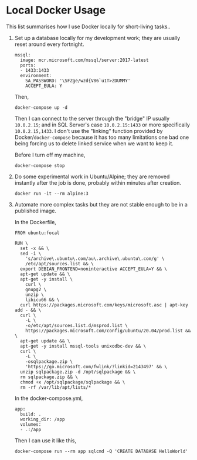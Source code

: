 # Local Docker Usage

This list summarises how I use Docker locally for short-living tasks..

1. Set up a database locally for my development work; they are usually reset
   around every fortnight.

   ```
   mssql:
     image: mcr.microsoft.com/mssql/server:2017-latest 
     ports:
     - 1433:1433
     environment:
       SA_PASSWORD: '\SFZge/wzd{V86`u1T>ZDUMMY'
       ACCEPT_EULA: Y
   ```

   Then,

   ```
   docker-compose up -d
   ```

   Then I can connect to the server through the "bridge" IP usually
   `10.0.2.15`; and in SQL Server's case `10.0.2.15:1433` or more specifically
   `10.0.2.15,1433`.  I don't use the "linking" function provided by
   Docker/`docker-compose` because it has too many limitations one bad one
   being forcing us to delete linked service when we want to keep it.

   Before I turn off my machine,

   ```
   docker-compose stop
   ```

1. Do some experimental work in Ubuntu/Alpine; they are removed instantly after
   the job is done, probably within minutes after creation.

   ```
   docker run -it --rm alpine:3
   ```

1. Automate more complex tasks but they are not stable enough to be in a
   published image.

   In the Dockerfile,

   ```
   FROM ubuntu:focal

   RUN \
     set -x && \
     sed -i \
       's/archive\.ubuntu\.com/au\.archive\.ubuntu\.com/g' \
       /etc/apt/sources.list && \
     export DEBIAN_FRONTEND=noninteractive ACCEPT_EULA=Y && \
     apt-get update && \
     apt-get -y install \
       curl \
       gnupg2 \
       unzip \
       libicu66 && \
     curl https://packages.microsoft.com/keys/microsoft.asc | apt-key add - && \
     curl \
       -L \
       -o/etc/apt/sources.list.d/msprod.list \
       https://packages.microsoft.com/config/ubuntu/20.04/prod.list && \
     apt-get update && \
     apt-get -y install mssql-tools unixodbc-dev && \
     curl \
       -L \
       -osqlpackage.zip \
       'https://go.microsoft.com/fwlink/?linkid=2143497' && \
     unzip sqlpackage.zip -d /opt/sqlpackage && \
     rm sqlpackage.zip && \
     chmod +x /opt/sqlpackage/sqlpackage && \
     rm -rf /var/lib/apt/lists/*
   ```

   In the docker-compose.yml,

   ```
   app:
     build: .
     working_dir: /app
     volumes:
     - .:/app
   ```

   Then I can use it like this,

   ```
   docker-compose run --rm app sqlcmd -Q 'CREATE DATABASE HelloWorld'
   ```
